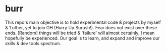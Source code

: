 # burr
This repo's main objective is to hold experimental code &amp; projects by myself &amp; 1 other, yet to join GH (Hurry Up Surush!). Fear does not exist over these ends. [Random] things will be tried &amp; 'failure' will almost certainly, I mean hopefully be experienced. Our goal is to learn, and expand and improve our skills &amp; dev tools spectrum.
